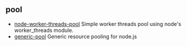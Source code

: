 ## pool

- [node-worker-threads-pool](https://github.com/SUCHMOKUO/node-worker-threads-pool) Simple worker threads pool using node's worker_threads module.
- [generic-pool](https://github.com/coopernurse/node-pool) Generic resource pooling for node.js